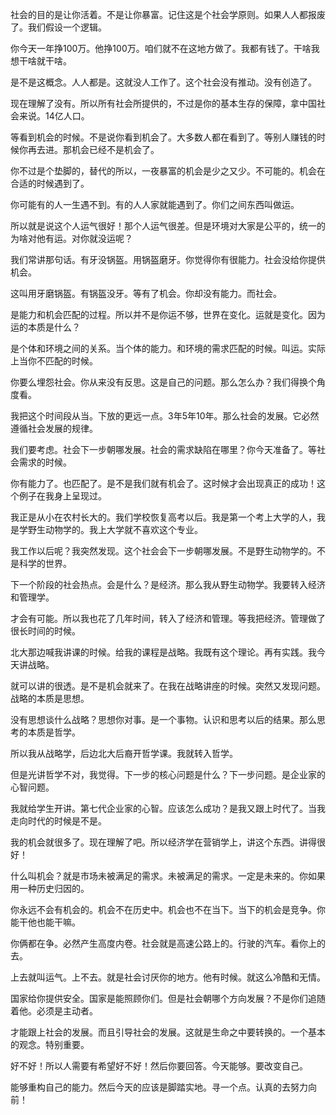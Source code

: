 社会的目的是让你活着。不是让你暴富。记住这是个社会学原则。如果人人都报废了。我们假设一个逻辑。

你今天一年挣100万。他挣100万。咱们就不在这地方做了。我都有钱了。干啥我想干啥就干啥。

是不是这概念。人人都是。这就没人工作了。这个社会没有推动。没有创造了。

现在理解了没有。所以所有社会所提供的，不过是你的基本生存的保障，拿中国社会来说。14亿人口。

等看到机会的时候。不是说你看到机会了。大多数人都在看到了。等别人赚钱的时候你再去进。那机会已经不是机会了。

你不过是个垫脚的，替代的所以，一夜暴富的机会是少之又少。不可能的。机会在合适的时候遇到了。

你可能有的人一生遇不到。有的人人家就能遇到了。你们之间东西叫做运。

所以就是说这个人运气很好！那个人运气很差。但是环境对大家是公平的，统一的为啥对他有运。对你就没运呢？

我们常讲那句话。有牙没锅盔。用锅盔磨牙。你觉得你有很能力。社会没给你提供机会。

这叫用牙磨锅盔。有锅盔没牙。等有了机会。你却没有能力。而社会。

是能力和机会匹配的过程。所以并不是你运不够，世界在变化。运就是变化。因为运的本质是什么？

是个体和环境之间的关系。当个体的能力。和环境的需求匹配的时候。叫运。实际上当你不匹配的时候。

你要么埋怨社会。你从来没有反思。这是自己的问题。那么怎么办？我们得换个角度看。

我把这个时间段从当。下放的更远一点。3年5年10年。那么社会的发展。它必然遵循社会发展的规律。

我们要考虑。社会下一步朝哪发展。社会的需求缺陷在哪里？你今天准备了。等社会需求的时候。

你有能力了。也匹配了。是不是我们就有机会了。这时候才会出现真正的成功！这个例子在我身上呈现过。

我正是从小在农村长大的。我们学校恢复高考以后。我是第一个考上大学的人，我是学野生动物学的。我上大学就不喜欢这个专业。

我工作以后呢？我突然发现。这个社会会下一步朝哪发展。不是野生动物学的。不是科学的世界。

下一个阶段的社会热点。会是什么？是经济。那么我从野生动物学。我要转入经济和管理学。

才会有可能。所以我也花了几年时间，转入了经济和管理。等我把经济。管理做了很长时间的时候。

北大那边喊我讲课的时候。给我的课程是战略。我既有这个理论。再有实践。我今天讲战略。

就可以讲的很透。是不是机会就来了。在我在战略讲座的时候。突然又发现问题。战略的本质是思想。

没有思想谈什么战略？思想你对事。是一个事物。认识和思考以后的结果。那么思考的本质是哲学。

所以我从战略学，后边北大后裔开哲学课。我就转入哲学。

但是光讲哲学不对，我觉得。下一步的核心问题是什么？下一步问题。是企业家的心智问题。

我就给学生开讲。第七代企业家的心智。应该怎么成功？是我又跟上时代了。当我走向时代的时候是不是。

我的机会就很多了。现在理解了吧。所以经济学在营销学上，讲这个东西。讲得很好！

什么叫机会？就是市场未被满足的需求。未被满足的需求。一定是未来的。你如果用一种历史归因的。

你永远不会有机会的。机会不在历史中。机会也不在当下。当下的机会是竞争。你能干他也能干嘛。

你俩都在争。必然产生高度内卷。社会就是高速公路上的。行驶的汽车。看你上的去。

上去就叫运气。上不去。就是社会讨厌你的地方。他有时候。就这么冷酷和无情。

国家给你提供安全。国家是能照顾你们。但是社会朝哪个方向发展？不是你们追随着他。必须是主动者。

才能跟上社会的发展。而且引导社会的发展。这就是生命之中要转换的。一个基本的观念。特别重要。

好不好！所以人需要有希望好不好！然后你要回答。今天能够。要改变自己。

能够重构自己的能力。然后今天的应该是脚踏实地。寻一个点。认真的去努力向前！